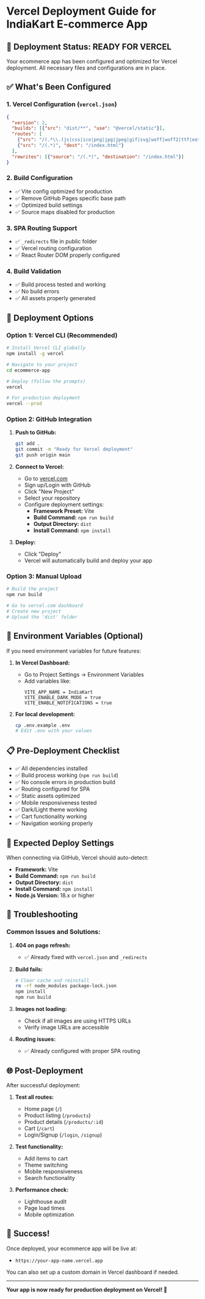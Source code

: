 # Vercel Deployment Guide for IndiaKart E-commerce App

## 🚀 Deployment Status: READY FOR VERCEL

Your ecommerce app has been configured and optimized for Vercel deployment. All necessary files and configurations are in place.

## ✅ What's Been Configured

### 1. Vercel Configuration (`vercel.json`)
```json
{
  "version": 2,
  "builds": [{"src": "dist/**", "use": "@vercel/static"}],
  "routes": [
    {"src": "/(.*\\.(js|css|ico|png|jpg|jpeg|gif|svg|woff|woff2|ttf|eot))", "dest": "/$1"},
    {"src": "/(.*)", "dest": "/index.html"}
  ],
  "rewrites": [{"source": "/(.*)", "destination": "/index.html"}]
}
```

### 2. Build Configuration
- ✅ Vite config optimized for production
- ✅ Remove GitHub Pages specific base path
- ✅ Optimized build settings
- ✅ Source maps disabled for production

### 3. SPA Routing Support
- ✅ `_redirects` file in public folder
- ✅ Vercel routing configuration
- ✅ React Router DOM properly configured

### 4. Build Validation
- ✅ Build process tested and working
- ✅ No build errors
- ✅ All assets properly generated

## 🚀 Deployment Options

### Option 1: Vercel CLI (Recommended)
```bash
# Install Vercel CLI globally
npm install -g vercel

# Navigate to your project
cd ecommerce-app

# Deploy (follow the prompts)
vercel

# For production deployment
vercel --prod
```

### Option 2: GitHub Integration
1. **Push to GitHub:**
   ```bash
   git add .
   git commit -m "Ready for Vercel deployment"
   git push origin main
   ```

2. **Connect to Vercel:**
   - Go to [vercel.com](https://vercel.com)
   - Sign up/Login with GitHub
   - Click "New Project"
   - Select your repository
   - Configure deployment settings:
     - **Framework Preset:** Vite
     - **Build Command:** `npm run build`
     - **Output Directory:** `dist`
     - **Install Command:** `npm install`

3. **Deploy:**
   - Click "Deploy"
   - Vercel will automatically build and deploy your app

### Option 3: Manual Upload
```bash
# Build the project
npm run build

# Go to vercel.com dashboard
# Create new project
# Upload the 'dist' folder
```

## 🔧 Environment Variables (Optional)

If you need environment variables for future features:

1. **In Vercel Dashboard:**
   - Go to Project Settings → Environment Variables
   - Add variables like:
     ```
     VITE_APP_NAME = IndiaKart
     VITE_ENABLE_DARK_MODE = true
     VITE_ENABLE_NOTIFICATIONS = true
     ```

2. **For local development:**
   ```bash
   cp .env.example .env
   # Edit .env with your values
   ```

## 📋 Pre-Deployment Checklist

- ✅ All dependencies installed
- ✅ Build process working (`npm run build`)
- ✅ No console errors in production build
- ✅ Routing configured for SPA
- ✅ Static assets optimized
- ✅ Mobile responsiveness tested
- ✅ Dark/Light theme working
- ✅ Cart functionality working
- ✅ Navigation working properly

## 🎯 Expected Deploy Settings

When connecting via GitHub, Vercel should auto-detect:
- **Framework:** Vite
- **Build Command:** `npm run build` 
- **Output Directory:** `dist`
- **Install Command:** `npm install`
- **Node.js Version:** 18.x or higher

## 🚨 Troubleshooting

### Common Issues and Solutions:

1. **404 on page refresh:**
   - ✅ Already fixed with `vercel.json` and `_redirects`

2. **Build fails:**
   ```bash
   # Clear cache and reinstall
   rm -rf node_modules package-lock.json
   npm install
   npm run build
   ```

3. **Images not loading:**
   - Check if all images are using HTTPS URLs
   - Verify image URLs are accessible

4. **Routing issues:**
   - ✅ Already configured with proper SPA routing

## 🌐 Post-Deployment

After successful deployment:

1. **Test all routes:**
   - Home page (`/`)
   - Product listing (`/products`)
   - Product details (`/products/:id`)
   - Cart (`/cart`)
   - Login/Signup (`/login`, `/signup`)

2. **Test functionality:**
   - Add items to cart
   - Theme switching
   - Mobile responsiveness
   - Search functionality

3. **Performance check:**
   - Lighthouse audit
   - Page load times
   - Mobile optimization

## 🎉 Success!

Once deployed, your ecommerce app will be live at:
- `https://your-app-name.vercel.app`

You can also set up a custom domain in Vercel dashboard if needed.

---

**Your app is now ready for production deployment on Vercel! 🚀**